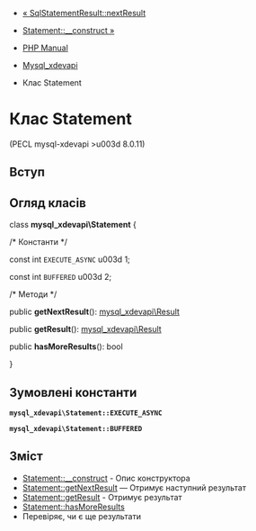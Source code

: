 - [«
SqlStatementResult::nextResult](mysql-xdevapi-sqlstatementresult.nextresult.md)
- [Statement::\_\_construct »](mysql-xdevapi-statement.construct.md)

- [PHP Manual](index.md)
- [Mysql_xdevapi](book.mysql-xdevapi.md)
- Клас Statement

# Клас Statement

(PECL mysql-xdevapi \>u003d 8.0.11)

## Вступ

## Огляд класів

class **mysql_xdevapi\Statement** {

/\* Константи \*/

const int `EXECUTE_ASYNC` u003d 1;

const int `BUFFERED` u003d 2;

/\* Методи \*/

public **getNextResult**():
[mysql_xdevapi\Result](class.mysql-xdevapi-result.md)

public **getResult**():
[mysql_xdevapi\Result](class.mysql-xdevapi-result.md)

public **hasMoreResults**(): bool

}

## Зумовлені константи

**`mysql_xdevapi\Statement::EXECUTE_ASYNC`**

**`mysql_xdevapi\Statement::BUFFERED`**

## Зміст

- [Statement::\_\_construct](mysql-xdevapi-statement.construct.md) -
Опис конструктора
- [Statement::getNextResult](mysql-xdevapi-statement.getnextresult.md)
— Отримує наступний результат
- [Statement::getResult](mysql-xdevapi-statement.getresult.md) -
Отримує результат
- [Statement::hasMoreResults](mysql-xdevapi-statement.hasmoreresults.md)
- Перевіряє, чи є ще результати

